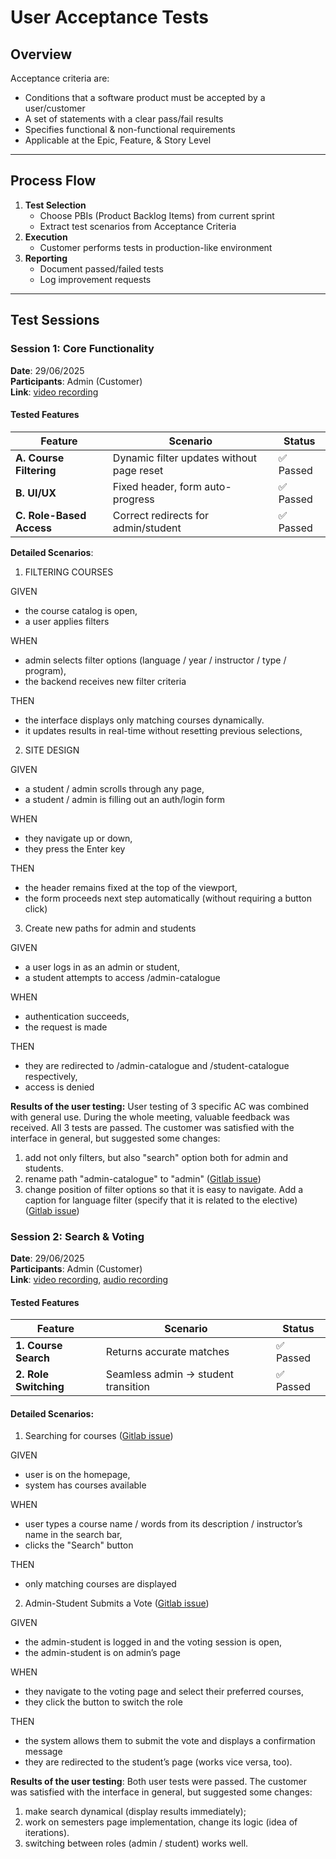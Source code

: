 # User Acceptance Tests

## Overview
Acceptance criteria are:
- Conditions that a software product must be accepted by a user/customer
- A set of statements with a clear pass/fail results
- Specifies functional & non-functional requirements
- Applicable at the Epic, Feature, & Story Level

---

## Process Flow
1. **Test Selection**  
   - Choose PBIs (Product Backlog Items) from current sprint  
   - Extract test scenarios from Acceptance Criteria  
2. **Execution**  
   - Customer performs tests in production-like environment  
3. **Reporting**  
   - Document passed/failed tests  
   - Log improvement requests  

---

## Test Sessions

### Session 1: Core Functionality
**Date**: 29/06/2025    
**Participants**: Admin (Customer)  
**Link**: [video recording](https://drive.google.com/file/d/1ETyrVrMtAbH_JIK14n7fBm1Kz17nRQBz/view)

#### Tested Features
| Feature | Scenario | Status |
|---------|----------|--------|
| **A. Course Filtering** | Dynamic filter updates without page reset | ✅ Passed |
| **B. UI/UX** | Fixed header, form auto-progress | ✅ Passed |
| **C. Role-Based Access** | Correct redirects for admin/student | ✅ Passed |

**Detailed Scenarios**:

1. FILTERING COURSES

GIVEN
- the course catalog is open,
- a user applies filters

WHEN
- admin selects filter options (language / year / instructor / type / program),
- the backend receives new filter criteria

THEN
- the interface displays only matching courses dynamically.
- it updates results in real-time without resetting previous selections,

2. SITE DESIGN

GIVEN
- a student / admin scrolls through any page,
- a student / admin is filling out an auth/login form

WHEN
- they navigate up or down,
- they press the Enter key

THEN
- the header remains fixed at the top of the viewport,
- the form proceeds next step automatically (without requiring a button click)

3. Create new paths for admin and students
 
GIVEN
- a user logs in as an admin or student,
- a student attempts to access /admin-catalogue

WHEN
- authentication succeeds,
- the request is made

THEN
- they are redirected to /admin-catalogue and /student-catalogue respectively,
- access is denied

**Results of the user testing:**
User testing of 3 specific AC was combined with general use. During the whole meeting, valuable feedback was received. All 3 tests are passed. The customer was satisfied with the interface in general, but suggested some changes:
1. add not only filters, but also "search" option both for admin and students.
2. rename path "admin-catalogue" to "admin" ([Gitlab issue](https://gitlab.pg.innopolis.university/makeyourchoice-team-17/makeyourchoice/-/issues/30))
3. change position of filter options so that it is easy to navigate. Add a caption for language filter (specify that it is related to the elective) ([Gitlab issue](https://gitlab.pg.innopolis.university/makeyourchoice-team-17/makeyourchoice/-/issues/25))

### Session 2: Search & Voting
**Date**: 29/06/2025    
**Participants**: Admin (Customer)  
**Link**: [video recording](https://drive.google.com/file/d/1pLmJHEOGe5PryAmqKRQWg0dHXSvvQbwr/view?usp=sharing), [audio recording](https://drive.google.com/file/d/1G4DdqumI9G4Z2N0MkSqC4hzjSEGJwgRT/view?usp=sharing)

#### Tested Features
| Feature                 | Scenario                             | Status |
|-------------------------|--------------------------------------|--------|
| **1. Course Search**    | Returns accurate matches             | ✅ Passed |
| **2. Role Switching**   | Seamless admin -> student transition | ✅ Passed |

#### Detailed Scenarios:
1. Searching for courses ([Gitlab issue](https://gitlab.pg.innopolis.university/makeyourchoice-team-17/makeyourchoice/-/issues/33))

GIVEN
- user is on the homepage,
- system has courses available

WHEN
- user types a course name / words from its description / instructor’s name in the search bar,
- clicks the "Search" button

THEN
- only matching courses are displayed

2. Admin-Student Submits a Vote ([Gitlab issue](https://gitlab.pg.innopolis.university/makeyourchoice-team-17/makeyourchoice/-/issues/35))

GIVEN
- the admin-student is logged in and the voting session is open,
- the admin-student is on admin’s page

WHEN
-  they navigate to the voting page and select their preferred courses,
- they click the button to switch the role

THEN
- the system allows them to submit the vote and displays a confirmation message
- they are redirected to the student’s page (works vice versa, too).

**Results of the user testing**: Both user tests were passed. The customer was satisfied with the interface in general, but suggested some changes:
1. make search dynamical (display results immediately);
2. work on semesters page implementation, change its logic (idea of iterations).
3. switching between roles (admin / student) works well.